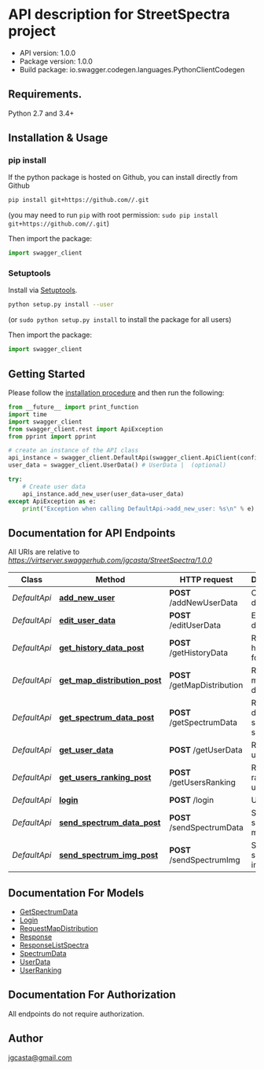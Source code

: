 # API description for StreetSpectra project

- API version: 1.0.0
- Package version: 1.0.0
- Build package: io.swagger.codegen.languages.PythonClientCodegen

## Requirements.

Python 2.7 and 3.4+

## Installation & Usage
### pip install

If the python package is hosted on Github, you can install directly from Github

```sh
pip install git+https://github.com//.git
```
(you may need to run `pip` with root permission: `sudo pip install git+https://github.com//.git`)

Then import the package:
```python
import swagger_client 
```

### Setuptools

Install via [Setuptools](http://pypi.python.org/pypi/setuptools).

```sh
python setup.py install --user
```
(or `sudo python setup.py install` to install the package for all users)

Then import the package:
```python
import swagger_client
```

## Getting Started

Please follow the [installation procedure](#installation--usage) and then run the following:

```python
from __future__ import print_function
import time
import swagger_client
from swagger_client.rest import ApiException
from pprint import pprint

# create an instance of the API class
api_instance = swagger_client.DefaultApi(swagger_client.ApiClient(configuration))
user_data = swagger_client.UserData() # UserData |  (optional)

try:
    # Create user data
    api_instance.add_new_user(user_data=user_data)
except ApiException as e:
    print("Exception when calling DefaultApi->add_new_user: %s\n" % e)

```

## Documentation for API Endpoints

All URIs are relative to *https://virtserver.swaggerhub.com/jgcasta/StreetSpectra/1.0.0*

Class | Method | HTTP request | Description
------------ | ------------- | ------------- | -------------
*DefaultApi* | [**add_new_user**](docs/DefaultApi.md#add_new_user) | **POST** /addNewUserData | Create user data
*DefaultApi* | [**edit_user_data**](docs/DefaultApi.md#edit_user_data) | **POST** /editUserData | Edit user data
*DefaultApi* | [**get_history_data_post**](docs/DefaultApi.md#get_history_data_post) | **POST** /getHistoryData | Retrieve history data for a user
*DefaultApi* | [**get_map_distribution_post**](docs/DefaultApi.md#get_map_distribution_post) | **POST** /getMapDistribution | Retrieve map data distribution
*DefaultApi* | [**get_spectrum_data_post**](docs/DefaultApi.md#get_spectrum_data_post) | **POST** /getSpectrumData | Retrieve data from a single spectrum
*DefaultApi* | [**get_user_data**](docs/DefaultApi.md#get_user_data) | **POST** /getUserData | Retrieve user data
*DefaultApi* | [**get_users_ranking_post**](docs/DefaultApi.md#get_users_ranking_post) | **POST** /getUsersRanking | Retrieve ranking of users
*DefaultApi* | [**login**](docs/DefaultApi.md#login) | **POST** /login | User login
*DefaultApi* | [**send_spectrum_data_post**](docs/DefaultApi.md#send_spectrum_data_post) | **POST** /sendSpectrumData | Send spectrum metadata
*DefaultApi* | [**send_spectrum_img_post**](docs/DefaultApi.md#send_spectrum_img_post) | **POST** /sendSpectrumImg | Send spectrum image file


## Documentation For Models

 - [GetSpectrumData](docs/GetSpectrumData.md)
 - [Login](docs/Login.md)
 - [RequestMapDistribution](docs/RequestMapDistribution.md)
 - [Response](docs/Response.md)
 - [ResponseListSpectra](docs/ResponseListSpectra.md)
 - [SpectrumData](docs/SpectrumData.md)
 - [UserData](docs/UserData.md)
 - [UserRanking](docs/UserRanking.md)


## Documentation For Authorization

 All endpoints do not require authorization.


## Author

jgcasta@gmail.com

